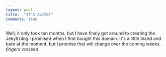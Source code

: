 ```yaml
---
layout: post
title:  "IT'S ALIVE!"
comments: true
---
```

Well, it only took ten months, but I have finaly got around to creating the Jekyll blog I promised when I first bought this domain. It's a little bland and bare at the moment, but I promise that will change over the coming weeks. *fingers crossed*
